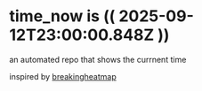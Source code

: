 # time_now is (( 2025-09-12T23:00:00.848Z ))

an automated repo that shows the currnent time

inspired by [breakingheatmap](https://github.com/breakingheatmap/breakingheatmap)
